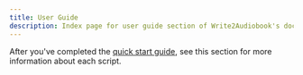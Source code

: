 ```yaml
---
title: User Guide
description: Index page for user guide section of Write2Audiobook's documentation.
---
```


After you've completed the [quick start guide](../quick-start.md), see this section for more information about each script.
